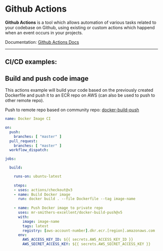# Github Actions
**Github Actions** is a tool which allows automation of various tasks related to your codebase on Github, using existing or custom actions which happend when an event occurs in your projects.

Documentation: [Github Actions Docs](https://docs.github.com/en/actions)

---


## CI/CD examples:

## Build and push code image
This actions example will build your code based on the previously created Dockerfile and push it to an ECR repo on AWS (can also be used to push to other remote repo).

Push to remote repo based on community repo: [docker-build-push](https://github.com/mr-smithers-excellent/docker-build-push)
``` yaml
name: Docker Image CI

on:
  push:
    branches: [ "master" ]
  pull_request:
    branches: [ "master" ]
  workflow_dispatch:

jobs:

  build:

    runs-on: ubuntu-latest
    
    steps:
    - uses: actions/checkout@v3
    - name: Build Docker image
      run: docker build . --file Dockerfile --tag image-name
    
    - name: Push Docker image to private repo
      uses: mr-smithers-excellent/docker-build-push@v5
      with:
        image: image-name
        tags: latest
        registry: [aws-account-number].dkr.ecr.[region].amazonaws.com
      env:
        AWS_ACCESS_KEY_ID: ${{ secrets.AWS_ACCESS_KEY_ID }}
        AWS_SECRET_ACCESS_KEY: ${{ secrets.AWS_SECRET_ACCESS_KEY }}
```